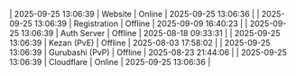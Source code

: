 | 2025-09-25 13:06:39 | Website | Online | 2025-09-25 13:06:36 |
| 2025-09-25 13:06:39 | Registration | Offline | 2025-09-09 16:40:23 |
| 2025-09-25 13:06:39 | Auth Server | Offline | 2025-08-18 09:33:31 |
| 2025-09-25 13:06:39 | Kezan (PvE) | Offline | 2025-08-03 17:58:02 |
| 2025-09-25 13:06:39 | Gurubashi (PvP) | Offline | 2025-08-23 21:44:06 |
| 2025-09-25 13:06:39 | Cloudflare | Online | 2025-09-25 13:06:36 |
